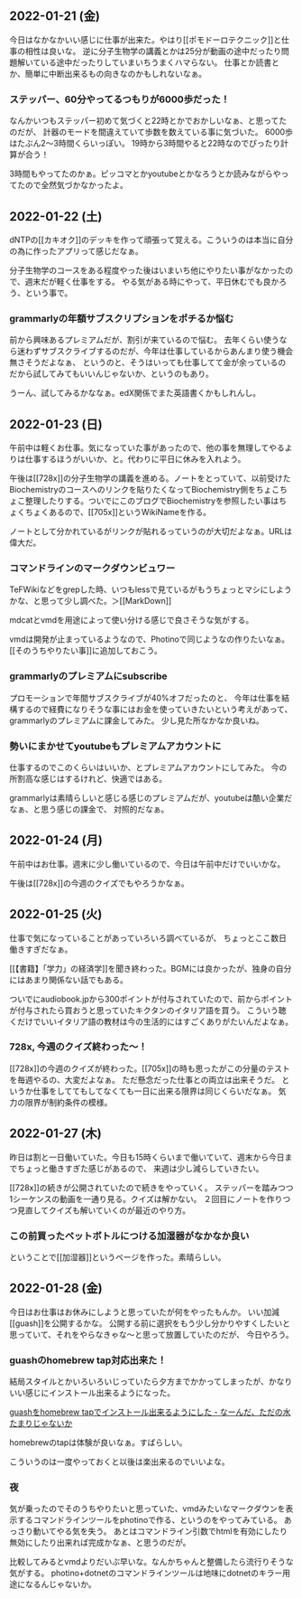 ## 2022-01-21 (金)

今日はなかなかいい感じに仕事が出来た。やはり[[ポモドーロテクニック]]と仕事の相性は良いな。
逆に分子生物学の講義とかは25分が動画の途中だったり問題解いている途中だったりしていまいちうまくハマらない。
仕事とか読書とか、簡単に中断出来るもの向きなのかもしれないなぁ。

### ステッパー、60分やってるつもりが6000歩だった！

なんかいつもステッパー初めて気づくと22時とかでおかしいなぁ、と思ってたのだが、
計器のモードを間違えていて歩数を数えている事に気づいた。
6000歩はたぶん2〜3時間くらいっぽい。
19時から3時間やると22時なのでぴったり計算が合う！

3時間もやってたのかぁ。ピッコマとかyoutubeとかなろうとか読みながらやってたので全然気づかなかったよ。

## 2022-01-22 (土)

dNTPの[[カキオク]]のデッキを作って頑張って覚える。こういうのは本当に自分の為に作ったアプリって感じだなぁ。

分子生物学のコースをある程度やった後はいまいち他にやりたい事がなかったので、週末だが軽く仕事をする。
やる気がある時にやって、平日休むでも良かろう、という事で。

### grammarlyの年額サブスクリプションをポチるか悩む

前から興味あるプレミアムだが、割引が来ているので悩む。
去年くらい使うなら迷わずサブスクライブするのだが、今年は仕事しているからあんまり使う機会無さそうだよなぁ、
というのと、そうはいっても仕事してて金が余っているのだから試してみてもいいんじゃないか、というのもあり。

うーん、試してみるかななぁ。edX関係でまた英語書くかもしれんし。

## 2022-01-23 (日)

午前中は軽くお仕事。気になっていた事があったので、他の事を無理してやるよりは仕事するほうがいいか、と。代わりに平日に休みを入れよう。

午後は[[728x]]の分子生物学の講義を進める。ノートをとっていて、以前受けたBiochemistryのコースへのリンクを貼りたくなってBiochemistry側をちょこちょこ整理したりする。ついでにこのブログでBiochemistryを参照したい事はちょくちょくあるので、[[705x]]というWikiNameを作る。

ノートとして分かれているがリンクが貼れるっていうのが大切だよなぁ。URLは偉大だ。

### コマンドラインのマークダウンビュワー

TeFWikiなどをgrepした時、いつもlessで見ているがもうちょっとマシにしようかな、と思って少し調べた。＞[[MarkDown]]

mdcatとvmdを用途によって使い分ける感じで良さそうな気がする。

vmdは開発が止まっているようなので、Photinoで同じようなの作りたいなぁ。[[そのうちやりたい事]]に追加しておこう。

### grammarlyのプレミアムにsubscribe

プロモーションで年間サブスクライブが40%オフだったのと、
今年は仕事を結構するので経費になりそうな事にはお金を使っていきたいという考えがあって、grammarlyのプレミアムに課金してみた。
少し見た所なかなか良いね。

### 勢いにまかせてyoutubeもプレミアムアカウントに

仕事するのでこのくらいはいいか、とプレミアムアカウントにしてみた。
今の所割高な感じはするけれど、快適ではある。

grammarlyは素晴らしいと感じる感じのプレミアムだが、youtubeは酷い企業だなぁ、と思う感じの課金で、
対照的だなぁ。

## 2022-01-24 (月)

午前中はお仕事。週末に少し働いているので、今日は午前中だけでいいかな。

午後は[[728x]]の今週のクイズでもやろうかなぁ。

## 2022-01-25 (火)

仕事で気になっていることがあっていろいろ調べているが、
ちょっとここ数日働きすぎだなぁ。

[[【書籍】「学力」の経済学]]を聞き終わった。BGMには良かったが、独身の自分にはあまり関係ない話でもある。

ついでにaudiobook.jpから300ポイントが付与されていたので、前からポイントが付与されたら買おうと思っていたキクタンのイタリア語を買う。
こういう聴くだけでいいイタリア語の教材は今の生活的にはすごくありがたいんだよなぁ。

### 728x, 今週のクイズ終わった〜！

[[728x]]の今週のクイズが終わった。[[705x]]の時も思ったがこの分量のテストを毎週やるの、大変だよなぁ。
ただ懸念だった仕事との両立は出来そうだ。
というか仕事をしててもしてなくても一日に出来る限界は同じくらいだなぁ。
気力の限界が制約条件の模様。

## 2022-01-27 (木)

昨日は割と一日働いていた。今日も15時くらいまで働いていて、週末から今日までちょっと働きすぎた感じがあるので、
来週は少し減らしていきたい。

[[728x]]の続きが公開されていたので続きをやっていく。
ステッパーを踏みつつ1シーケンスの動画を一通り見る。クイズは解かない。
２回目にノートを作りつつ見直してクイズも解いていくのが最近のやり方。

### この前買ったペットボトルにつける加湿器がなかなか良い

ということで[[加湿器]]というページを作った。素晴らしい。

## 2022-01-28 (金)

今日はお仕事はお休みにしようと思っていたが何をやったもんか。
いい加減[[guash]]を公開するかな。
公開する前に選択をもう少し分かりやすくしたいと思っていて、それをやらなきゃな〜と思って放置していたのだが、
今日やろう。

### guashのhomebrew tap対応出来た！

結局スタイルとかいろいろいじっていたら夕方までかかってしまったが、かなりいい感じにインストール出来るようになった。

[guashをhomebrew tapでインストール出来るようにした - なーんだ、ただの水たまりじゃないか](https://karino2.github.io/2022/01/28/homebrew_tap_for_guash.html)

homebrewのtapは体験が良いなぁ。すばらしい。

こういうのは一度やっておくと以後は楽出来るのでいいよな。

### 夜

気が乗ったのでそのうちやりたいと思っていた、vmdみたいなマークダウンを表示するコマンドラインツールをphotinoで作る、というのをやってみている。
あっさり動いてやる気を失う。
あとはコマンドライン引数でhtmlを有効にしたり無効にしたり出来れば完成かなぁ、と思うのだが。

比較してみるとvmdよりだいぶ早いな。なんかちゃんと整備したら流行りそうな気がする。
photino+dotnetのコマンドラインツールは地味にdotnetのキラー用途になるんじゃないか。